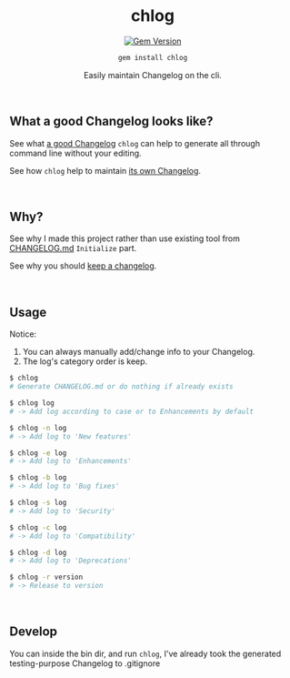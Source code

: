 <div align="center">

# chlog

[![Gem Version](https://badge.fury.io/rb/chlog.svg)](https://rubygems.org/gems/chlog) 

```bash
gem install chlog
```

Easily maintain Changelog on the cli.

<br>

</div>


## What a good Changelog looks like?
 
See what [a good Changelog](./A_GOOD_CHANGELOG.md) `chlog` can help to generate all through command line without your editing.

See how `chlog` help to maintain [its own Changelog](./CHANGELOG.md).

<br>


## Why?

See why I made this project rather than use existing tool from [CHANGELOG.md](./CHANGELOG.md) `Initialize` part.

See why you should [keep a changelog](https://github.com/olivierlacan/keep-a-changelog).

<br>


## Usage

Notice: 
1. You can always manually add/change info to your Changelog.
2. The log's category order is keep.

```bash
$ chlog
# Generate CHANGELOG.md or do nothing if already exists

$ chlog log
# -> Add log according to case or to Enhancements by default

$ chlog -n log
# -> Add log to 'New features'

$ chlog -e log
# -> Add log to 'Enhancements'

$ chlog -b log
# -> Add log to 'Bug fixes'

$ chlog -s log
# -> Add log to 'Security'

$ chlog -c log
# -> Add log to 'Compatibility'

$ chlog -d log
# -> Add log to 'Deprecations'

$ chlog -r version
# -> Release to version
```

<br>

## Develop

You can inside the bin dir, and run `chlog`, I've already took the generated testing-purpose Changelog to .gitignore

<br>
